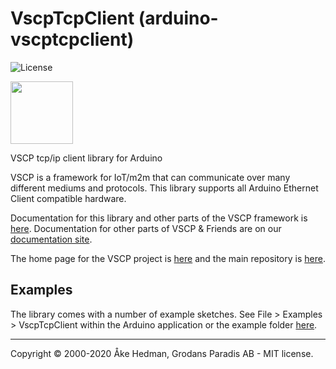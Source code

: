 # VscpTcpClient (arduino-vscptcpclient)

![License](https://img.shields.io/badge/license-MIT-blue.svg)


<img src="https://vscp.org/images/logo.png" width="100">

VSCP tcp/ip client library for Arduino

VSCP is a framework for IoT/m2m that can communicate over many different mediums and protocols. This library supports all Arduino Ethernet Client compatible hardware.

Documentation for this library and other parts of the VSCP framework is [here](https://grodansparadis.github.io/arduino-vscptcpclient). Documentation for other parts of VSCP & Friends are on our [documentation site](https://docs.vscp.org).

The home page for the VSCP project is [here](https://www.vscp.org) and the main repository is [here](https://github.com/grodansparadis/vscp).

## Examples

The library comes with a number of example sketches. See File > Examples > VscpTcpClient within the Arduino application or the example folder [here](https://github.com/grodansparadis/arduino-vscptcpclient/tree/master/examples).

---

Copyright © 2000-2020 Åke Hedman, Grodans Paradis AB - MIT license.


